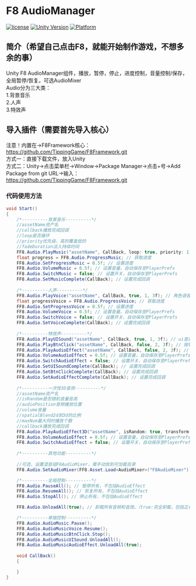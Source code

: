 # F8 AudioManager

[![license](http://img.shields.io/badge/license-MIT-green.svg)](https://opensource.org/licenses/MIT) 
[![Unity Version](https://img.shields.io/badge/unity-2021.3.15f1-blue)](https://unity.com) 
[![Platform](https://img.shields.io/badge/platform-Win%20%7C%20Android%20%7C%20iOS%20%7C%20Mac%20%7C%20Linux%20%7C%20WebGL-orange)]() 

## 简介（希望自己点击F8，就能开始制作游戏，不想多余的事）
Unity F8 AudioManager组件，播放，暂停，停止，进度控制，音量控制/保存，全局暂停/恢复。可选AudioMixer  
Audio分为三大类：  
1.背景音乐  
2.人声  
3.特效声  

## 导入插件（需要首先导入核心）
注意！内置在->F8Framework核心：https://github.com/TippingGame/F8Framework.git  
方式一：直接下载文件，放入Unity  
方式二：Unity->点击菜单栏->Window->Package Manager->点击+号->Add Package from git URL->输入：https://github.com/TippingGame/F8Framework.git  

### 代码使用方法
```C#
void Start()
{
    /*----------背景音乐----------*/
    //assetName资产名
    //callback播放完成回调
    //loop是否循环
    //priority优先级，高的覆盖低的
    //fadeDuration淡入持续时间
    FF8.Audio.PlayMusic("assetName", CallBack, loop: true, priority: 1, fadeDuration: 3f); // 背景音乐
    float progress = FF8.Audio.ProgressMusic; // 获取进度
    FF8.Audio.SetProgressMusic = 0.5f; // 设置进度
    FF8.Audio.VolumeMusic = 0.5f; // 设置音量，自动保存至PlayerPrefs
    FF8.Audio.SwitchMusic = false; // 设置开关，自动保存至PlayerPrefs
    FF8.Audio.SetMusicComplete(CallBack); // 设置完成回调
    
    /*----------人声----------*/
    FF8.Audio.PlayVoice("assetName", CallBack, true, 1, 3f); // 角色语音
    float progressVoice = FF8.Audio.ProgressVoice; // 获取进度
    FF8.Audio.SetProgressVoice = 0.5f; // 设置进度
    FF8.Audio.VolumeVoice = 0.5f; // 设置音量，自动保存至PlayerPrefs
    FF8.Audio.SwitchVoice = false; // 设置开关，自动保存至PlayerPrefs
    FF8.Audio.SetVoiceComplete(CallBack); // 设置完成回调
    
    /*----------特效声----------*/
    FF8.Audio.PlayUISound("assetName", CallBack, true, 1, 3f); // ui音效
    FF8.Audio.PlayBtnClick("assetName", CallBack, false, 2, 3f); // 按钮音效
    FF8.Audio.PlayAudioEffect("assetName", CallBack, false, 2, 3f); // 音效特效
    FF8.Audio.VolumeAudioEffect = 0.5f; // 设置音量，自动保存至PlayerPrefs
    FF8.Audio.SwitchAudioEffect = false; // 设置开关，自动保存至PlayerPrefs
    FF8.Audio.SetUISoundComplete(CallBack); // 设置完成回调
    FF8.Audio.SetBtnClickComplete(CallBack); // 设置完成回调
    FF8.Audio.SetAudioEffectComplete(CallBack); // 设置完成回调
    
    /*----------一次性3D音效----------*/
    //assetName资产名
    //isRandom是否随机音量音高
    //audioPosition音频播放位置
    //volume音量
    //spatialBlend2d到3d的比例
    //maxNum最大同时播放个数
    //callback播放完成回调
    FF8.Audio.PlayAudioEffect3D("assetName", isRandom: true, transform.position, volume: 1f, spatialBlend: 1f, maxNum: 5, CallBack);
    FF8.Audio.VolumeAudioEffect = 0.5f; // 设置音量，自动保存至PlayerPrefs
    FF8.Audio.SwitchAudioEffect = false; // 设置开关，自动保存至PlayerPrefs
    
    /*----------其他功能----------*/
    
    //可选，设置混音组F8AudioMixer，需手动放到可加载目录
    FF8.Audio.SetAudioMixer(FF8.Asset.Load<AudioMixer>("F8AudioMixer"));

    /*----------全局控制----------*/
    FF8.Audio.PauseAll(); // 暂停所有，不包括AudioEffect
    FF8.Audio.ResumeAll(); // 恢复所有，不包括AudioEffect
    FF8.Audio.StopAll(); // 停止所有，不包括AudioEffect

    FF8.Audio.UnloadAll(true); // 卸载所有音频和音效。（true:完全卸载，包括正在使用的）

    /*----------单独控制----------*/
    FF8.Audio.AudioMusic.Pause();
    FF8.Audio.AudioMusicVoice.Resume();
    FF8.Audio.AudioMusicBtnClick.Stop();
    FF8.Audio.AudioMusicUISound.UnloadAll();
    FF8.Audio.AudioMusicAudioEffect.UnloadAll(true);
    
    void CallBack()
    {

    }
}
```


